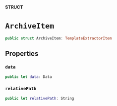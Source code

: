 **STRUCT**

# `ArchiveItem`

```swift
public struct ArchiveItem: TemplateExtractorItem
```

## Properties
### `data`

```swift
public let data: Data
```

### `relativePath`

```swift
public let relativePath: String
```
